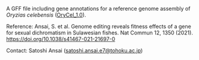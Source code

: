A GFF file including gene annotations for a reference genome assembly of <i>Oryzias celebensis</i> (<a href="https://www.ncbi.nlm.nih.gov/assembly/GCA_014656515.1">OryCel_1.0</a>).

Reference:
Ansai, S. et al. Genome editing reveals fitness effects of a gene for sexual dichromatism in Sulawesian fishes. Nat Commun 12, 1350 (2021). https://doi.org/10.1038/s41467-021-21697-0

Contact: Satoshi Ansai (satoshi.ansai.e7@tohoku.ac.jp)
